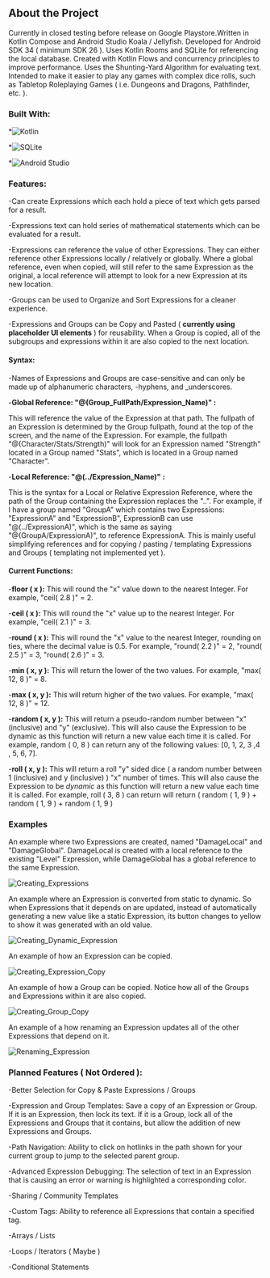 ## About the Project

Currently in closed testing before release on Google Playstore.Written in Kotlin Compose and Android Studio Koala / Jellyfish. Developed for Android SDK 34 ( minimum SDK 26 ). Uses Kotlin Rooms and SQLite for referencing the local database. Created with Kotlin Flows and concurrency principles to improve performance. Uses the Shunting-Yard Algorithm for evaluating text. Intended to make it easier to play any games with complex dice rolls, such as Tabletop Roleplaying Games ( i.e. Dungeons and Dragons, Pathfinder, etc. ).

### Built With:

*![Kotlin](https://img.shields.io/badge/Kotlin-White?style=flat&logo=kotlin&logoColor=%23FFFFFF&labelColor=White&color=%237F52FF&link=https%3A%2F%2Fkotlinlang.org%2F)

*![SQLite](https://img.shields.io/badge/SQLite-White?style=flat&logo=SQLite&logoColor=White&labelColor=White&color=%23003B57&link=https%3A%2F%2Fwww.sqlite.org%2F)

*![Android Studio](https://img.shields.io/badge/Android%20Studio-White?style=flat&logo=Android%20Studio&logoColor=%23FFFFFF&labelColor=White&color=%233DDC84&link=https%3A%2F%2Fdeveloper.android.com%2Fstudio%3Fgad_source%3D1%26gclid%3DCjwKCAjwm_SzBhAsEiwAXE2CvyjF97QCqUSAjRnHcpGvpea9KoFZH47o7-JQ5qlhE_3XpPBIRs7d-RoCRJsQAvD_BwE%26gclsrc%3Daw.ds)

### Features: 

-Can create Expressions which each hold a piece of text which gets parsed for a result. 

-Expressions text can hold series of mathematical statements which can be evaluated for a result.

-Expressions can reference the value of other Expressions. They can either reference other Expressions locally / relatively or globally. Where a global reference, even when copied, will still refer to the same Expression as the original, a local reference will attempt to look for a new Expression at its new location.

-Groups can be used to Organize and Sort Expressions for a cleaner experience.

-Expressions and Groups can be Copy and Pasted ( **currently using placeholder UI elements** ) for reusability. When a Group is copied, all of the subgroups and expressions within it are also copied to the next location.

#### Syntax:

-Names of Expressions and Groups are case-sensitive and can only be made up of alphanumeric characters, -hyphens, and  _underscores.

-**Global Reference: "@(Group_FullPath/Expression_Name)" :**

This will reference the value of the Expression at that path. The fullpath of an Expression is determined by the Group fullpath, found at the top of the screen, and the name of the Expression. 
For example, the fullpath "@(Character/Stats/Strength)" will look for an Expression named "Strength" located in a Group named "Stats", which is located in a Group named "Character".

-**Local Reference: "@(../Expression_Name)" :**

This is the syntax for a Local or Relative Expression Reference, where the path of the Group containing the Expression replaces the "..". 
For example, if I have a group named "GroupA" which contains two Expressions: "ExpressionA" and "ExpressionB", ExpressionB can use "@(../ExpressionA)", which is the same as saying "@(GroupA/ExpressionA)", to reference ExpressionA. 
This is mainly useful simplifying references and for copying / pasting / templating Expressions and Groups ( templating not implemented yet ).


#### Current Functions:

-**floor ( x ):** This will round the "x" value down to the nearest Integer. For example, "ceil( 2.8 )" = 2.


-**ceil ( x ):** This will round the "x" value up to the nearest Integer. For example, "ceil( 2.1 )" = 3.


-**round ( x ):** This will round the "x" value to the nearest Integer, rounding on ties, where the decimal value is 0.5. For example, "round( 2.2 )" = 2, "round( 2.5 )" = 3, "round( 2.6 )" = 3.


-**min ( x, y ):** This will return the lower of the two values. For example, "max( 12, 8 )" = 8.


-**max ( x, y ):** This will return higher of the two values. For example, "max( 12, 8 )" = 12.


-**random ( x, y ):**
This will return a pseudo-random number between "x" (inclusive) and "y" (exclusive). This will also cause the Expression to be dynamic as this function will return a new value each time it is called. For example, random ( 0, 8 ) can return any of the following values: [0, 1, 2, 3 ,4 , 5, 6, 7].

-**roll ( x, y ):** 
This will return a roll "y" sided dice ( a random number between 1 (inclusive) and y (inclusive) ) "x" number of times. This will also cause the Expression to be *dynamic* as this function will return a new value each time it is called. 
For example, roll ( 3, 8 ) can return will return ( random ( 1, 9 ) + random ( 1, 9 ) + random ( 1, 9 )

### Examples

An example where two Expressions are created, named "DamageLocal" and "DamageGlobal". DamageLocal is created with a local reference to the existing "Level" Expression, while DamageGlobal has a global reference to the same Expression.

![Creating_Expressions](https://github.com/Carson-McCombs/DiceCompanionApp/assets/130939367/11160705-cb47-4c83-bf6e-8564d9629116)

An example where an Expression is converted from static to dynamic. So when Expressions that it depends on are updated, instead of automatically generating a new value like a static Expression, its button changes to yellow to show it was generated with an old value.

![Creating_Dynamic_Expression](https://github.com/Carson-McCombs/DiceCompanionApp/assets/130939367/35bba6e6-790b-456e-856a-e909128a51cc)

An example of how an Expression can be copied.

![Creating_Expression_Copy](https://github.com/Carson-McCombs/DiceCompanionApp/assets/130939367/d4363089-008d-4504-b927-20bc6e78bedc)

An example of how a Group can be copied. Notice how all of the Groups and Expressions within it are also copied.

![Creating_Group_Copy](https://github.com/Carson-McCombs/DiceCompanionApp/assets/130939367/e063a746-cc25-4661-bea3-5e45753b10df)

An example of a how renaming an Expression updates all of the other Expressions that depend on it.

![Renaming_Expression](https://github.com/Carson-McCombs/DiceCompanionApp/assets/130939367/6409bfdd-7685-4d3e-a40b-7f12a88f131a)


### Planned Features ( Not Ordered ): 

-Better Selection for Copy & Paste Expressions / Groups

-Expression and Group Templates: Save a copy of an Expression or Group. If it is an Expression, then lock its text. If it is a Group, lock all of the Expressions and Groups that it contains, but allow the addition of new Expressions and Groups. 

-Path Navigation: Ability to click on hotlinks in the path shown for your current group to jump to the selected parent group.

-Advanced Expression Debugging: The selection of text in an Expression that is causing an error or warning is highlighted a corresponding color.

-Sharing / Community Templates

-Custom Tags: Ability to reference all Expressions that contain a specified tag.

-Arrays / Lists

-Loops / Iterators ( Maybe )

-Conditional Statements
